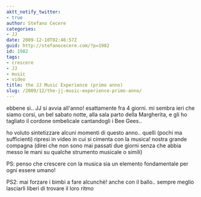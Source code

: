 ```yaml
---
aktt_notify_twitter:
- true
author: Stefano Cecere
categories:
- JJ
date: 2009-12-10T02:46:57Z
guid: http://stefanocecere.com/?p=1982
id: 1982
tags:
- crescere
- JJ
- music
- video
title: the JJ Music Experience (primo anno)
slug: /2009/12/the-jj-music-experience-primo-anno/
---
```


ebbene sì.. JJ si avvia all'anno! esattamente fra 4 giorni. mi sembra ieri che siamo corsi, un bel sabato notte, alla sala parto della Margherita, e gli ho tagliato il cordone ombelicale cantandogli i Bee Gees..

ho voluto sintetizzare alcuni momenti di questo anno.. quelli (pochi ma sufficienti) ripresi in video in cui si cimenta con la musica! nostra grande compagna (direi che non sono mai passati due giorni senza che abbia messo le mani su qualche strumento musicale o simili)

PS: penso che crescere con la musica sia un elemento fondamentale per ogni essere umano!

PS2: mai forzare i bimbi a fare alcunchè! anche con il ballo.. sempre meglio lasciarli liberi di trovare il loro ritmo